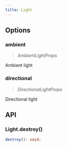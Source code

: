```yaml
---
title: Light
---
```


## Options

### ambient

> _AmbientLightProps_

Ambient light

### directional

> _DirectionalLightProps_

Directional light

## API

### Light.destroy()

```typescript
destroy(): void;
```
